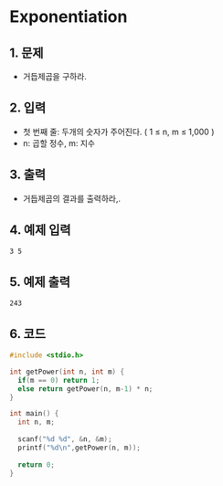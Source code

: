 # Exponentiation

## 1. 문제

- 거듭제곱을 구하라.

## 2. 입력
- 첫 번째 줄: 두개의 숫자가 주어진다. ( 1 ≤ n, m ≤ 1,000 )  
- n: 곱할 정수, m: 지수

## 3. 출력

- 거듭제곱의 결과를 출력하라,.


## 4. 예제 입력
```
3 5
```

## 5. 예제 출력
```
243
```

## 6. 코드

```c++
#include <stdio.h>

int getPower(int n, int m) {
  if(m == 0) return 1;
  else return getPower(n, m-1) * n;
}

int main() {
  int n, m;
  
  scanf("%d %d", &n, &m);
  printf("%d\n",getPower(n, m));
  
  return 0;
}
```
